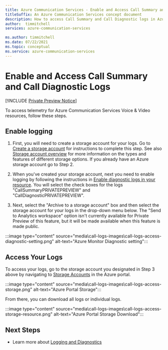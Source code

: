 ```yaml
---
title: Azure Communication Services - Enable and Access Call Summary and Call Diagnostic Logs
titleSuffix: An Azure Communication Services concept document
description: How to access Call Summary and Call Diagnostic logs in Azure Monitor
author:  timmitchell
services: azure-communication-services

ms.author: timmitchell
ms.date: 07/22/2021
ms.topic: conceptual
ms.service: azure-communication-services
---
```

# Enable and Access Call Summary and Call Diagnostic Logs

[!INCLUDE [Private Preview Notice](../includes/private-preview-include.md)]

To access telemetry for Azure Communication Services Voice & Video resources, follow these steps.

## Enable logging
1. First, you will need to create a storage account for your logs. Go to [Create a storage account](../../storage/common/storage-account-create.md?tabs=azure-portal) for instructions to complete this step. See also [Storage account overview](../../storage/common/storage-account-overview.md) for more information on the types and features of different storage options. If you already have an Azure storage account go to Step 2.
 
1. When you've created your storage account, next you need to enable logging by following the instructions in [Enable diagnostic logs in your resource](./logging-and-diagnostics.md#enable-diagnostic-logs-in-your-resource). You will select the check boxes for the logs "CallSummaryPRIVATEPREVIEW" and "CallDiagnosticPRIVATEPREVIEW". 

1. Next, select the "Archive to a storage account" box and then select the storage account for your logs in the drop-down menu below. The "Send to Analytics workspace" option isn't currently available for Private Preview of this feature, but it will be made available when this feature is made public.

:::image type="content" source="media\call-logs-images\call-logs-access-diagnostic-setting.png" alt-text="Azure Monitor Diagnostic setting":::



## Access Your Logs

To access your logs, go to the storage account you designated in Step 3 above by navigating to [Storage Accounts](https://portal.azure.com/#blade/HubsExtension/BrowseResource/resourceType/Microsoft.Storage%2FStorageAccounts) in the Azure portal. 

:::image type="content" source="media\call-logs-images\call-logs-access-storage.png" alt-text="Azure Portal Storage":::

From there, you can download all logs or individual logs.

:::image type="content" source="media\call-logs-images\call-logs-access-storage-resource.png" alt-text="Azure Portal Storage Download":::

## Next Steps

- Learn more about [Logging and Diagnostics](./logging-and-diagnostics.md)